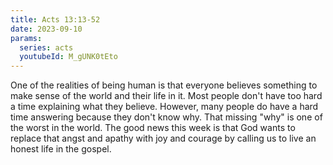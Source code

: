 ```yaml
---
title: Acts 13:13-52
date: 2023-09-10
params:
  series: acts
  youtubeId: M_gUNK0tEto
---
```


One of the realities of being human is that everyone believes something to make sense of the world and their life in it. Most people don't have too hard a time explaining what they believe. However, many people do have a hard time answering because they don't know why. That missing "why" is one of the worst in the world. The good news this week is that God wants to replace that angst and apathy with joy and courage by calling us to live an honest life in the gospel.
